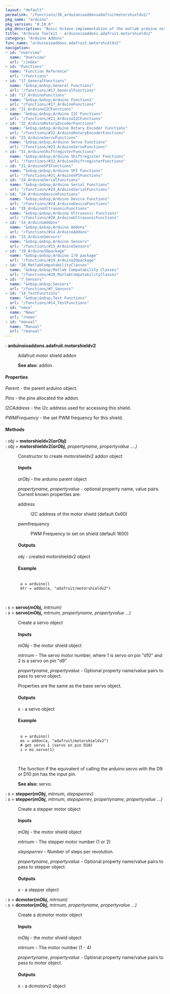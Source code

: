 ```yaml
---
layout: "default"
permalink: "/functions/38_arduinoioaddonsadafruitmotorshieldv2/"
pkg_name: "arduino"
pkg_version: "0.10.0"
pkg_description: "Basic Octave implementation of the matlab arduino extension,  allowing communication to a programmed arduino board to control its  hardware."
title: "Arduino Toolkit - arduinoioaddons.adafruit.motorshieldv2"
category: "Arduino Addons"
func_name: "arduinoioaddons.adafruit.motorshieldv2"
navigation:
- id: "overview"
  name: "Overview"
  url: "/index"
- id: "Functions"
  name: "Function Reference"
  url: "/functions"
- id: "17_GeneralFunctions"
  name: "&nbsp;&nbsp;General Functions"
  url: "/functions/#17_GeneralFunctions"
- id: "17_ArduinoFunctions"
  name: "&nbsp;&nbsp;Arduino Functions"
  url: "/functions/#17_ArduinoFunctions"
- id: "21_ArduinoI2CFunctions"
  name: "&nbsp;&nbsp;Arduino I2C Functions"
  url: "/functions/#21_ArduinoI2CFunctions"
- id: "32_ArduinoRotaryEncoderFunctions"
  name: "&nbsp;&nbsp;Arduino Rotary Encoder Functions"
  url: "/functions/#32_ArduinoRotaryEncoderFunctions"
- id: "23_ArduinoServoFunctions"
  name: "&nbsp;&nbsp;Arduino Servo Functions"
  url: "/functions/#23_ArduinoServoFunctions"
- id: "31_ArduinoShiftregisterFunctions"
  name: "&nbsp;&nbsp;Arduino Shiftregister Functions"
  url: "/functions/#31_ArduinoShiftregisterFunctions"
- id: "21_ArduinoSPIFunctions"
  name: "&nbsp;&nbsp;Arduino SPI Functions"
  url: "/functions/#21_ArduinoSPIFunctions"
- id: "24_ArduinoSerialFunctions"
  name: "&nbsp;&nbsp;Arduino Serial Functions"
  url: "/functions/#24_ArduinoSerialFunctions"
- id: "24_ArduinoDeviceFunctions"
  name: "&nbsp;&nbsp;Arduino Device Functions"
  url: "/functions/#24_ArduinoDeviceFunctions"
- id: "28_ArduinoUltrasonicFunctions"
  name: "&nbsp;&nbsp;Arduino Ultrasonic Functions"
  url: "/functions/#28_ArduinoUltrasonicFunctions"
- id: "14_ArduinoAddons"
  name: "&nbsp;&nbsp;Arduino Addons"
  url: "/functions/#14_ArduinoAddons"
- id: "15_ArduinoSensors"
  name: "&nbsp;&nbsp;Arduino Sensors"
  url: "/functions/#15_ArduinoSensors"
- id: "19_ArduinoIOpackage"
  name: "&nbsp;&nbsp;Arduino I/O package"
  url: "/functions/#19_ArduinoIOpackage"
- id: "28_MatlabCompatabilityClasses"
  name: "&nbsp;&nbsp;Matlab Compatability Classes"
  url: "/functions/#28_MatlabCompatabilityClasses"
- id: "7_Sensors"
  name: "&nbsp;&nbsp;Sensors"
  url: "/functions/#7_Sensors"
- id: "14_TestFunctions"
  name: "&nbsp;&nbsp;Test Functions"
  url: "/functions/#14_TestFunctions"
- id: "news"
  name: "News"
  url: "/news"
- id: "manual"
  name: "Manual"
  url: "/manual"
---
```

<dl class="def">
<dt id="index-arduinoioaddons_002eadafruit_002emotorshieldv2"><span class="category">: </span><span><em></em> <strong>arduinoioaddons.adafruit.motorshieldv2</strong><a href='#index-arduinoioaddons_002eadafruit_002emotorshieldv2' class='copiable-anchor'></a></span></dt>
<dd><p>Adafruit motor shield addon
</p>

<p><strong>See also:</strong> addon.
 </p></dd></dl>

<span id="Properties"></span><h4 class="subsubheading">Properties</h4>
<p><var>Parent</var> - the parent arduino object.
</p>
<p><var>Pins</var> - the pins allocated the addon.
</p>
<p><var>I2CAddress</var> - the i2c address used for accessing this shield.
</p>
<p><var>PWMFrequency</var> - the set PWM frequency for this shield.
</p>
<span id="Methods"></span><h4 class="subheading">Methods</h4>
<dl class="def">
<dt id="index-motorshieldv2_0028arObj_0029"><span class="category">: </span><span><em><var>obj</var> =</em> <strong>motorshieldv2(<var>arObj</var>)</strong><a href='#index-motorshieldv2_0028arObj_0029' class='copiable-anchor'></a></span></dt>
<dt id="index-motorshieldv2_0028arObj_002c"><span class="category">: </span><span><em><var>obj</var> =</em> <strong>motorshieldv2(<var>arObj</var>,</strong> <em><var>propertyname, propertyvalue</var> ....)</em><a href='#index-motorshieldv2_0028arObj_002c' class='copiable-anchor'></a></span></dt>
<dd><p>Constructor to create motorshieldv2 addon object
 </p><span id="Inputs"></span><h4 class="subsubheading">Inputs</h4>
<p><var>arObj</var> - the arduino parent object
</p>
<p><var>propertyname, propertyvalue</var> - optional property name, value pairs.
 Current known properties are:
 </p><dl compact="compact">
<dt><span>address</span></dt>
<dd><p>I2C address of the motor shield  (default 0x60)
 </p></dd>
<dt><span>pwmfrequency</span></dt>
<dd><p>PWM Frequency to set on shield  (default 1600)
 </p></dd>
</dl>

<span id="Outputs"></span><h4 class="subsubheading">Outputs</h4>
<p><var>obj</var> - created  motorshieldv2 object
</p>
<span id="Example"></span><h4 class="subsubheading">Example</h4>
<div class="example">
<pre class="example"> <code>
 a = arduino()
 mtr = addon(a, &quot;adafruit/motorshieldv2&quot;)
 </code>
 </pre></div>
</dd></dl>

<dl class="def">
<dt id="index-servo_0028mObj_002c"><span class="category">: </span><span><em><var>s</var> =</em> <strong>servo(<var>mObj</var>,</strong> <em><var>mtrnum</var>)</em><a href='#index-servo_0028mObj_002c' class='copiable-anchor'></a></span></dt>
<dt id="index-servo_0028mObj_002c-1"><span class="category">: </span><span><em><var>s</var> =</em> <strong>servo(<var>mObj</var>,</strong> <em><var>mtrnum</var>, <var>propertyname</var>, <var>propertyvalue</var> ...)</em><a href='#index-servo_0028mObj_002c-1' class='copiable-anchor'></a></span></dt>
<dd><p>Create a servo object
</p>
<span id="Inputs-1"></span><h4 class="subsubheading">Inputs</h4>
<p><var>mObj</var> - the motor shield object
</p>
<p><var>mtrnum</var> - The servo motor number, where 1 is servo on 
 pin &quot;d10&quot; and 2 is a servo on pin &quot;d9&quot;
</p>
<p><var>propertyname</var>, <var>propertyvalue</var> - Optional property 
 name/value pairs to pass to servo object.
</p>
<p>Properties are the same as the base servo object.
</p>
<span id="Outputs-1"></span><h4 class="subsubheading">Outputs</h4>
<p><var>s</var> - a servo object
</p>
<span id="Example-1"></span><h4 class="subsubheading">Example</h4>
<div class="example">
<pre class="example"> <code>
 a = arduino()
 ms = addon(a, &quot;adafruit/motorshieldv2&quot;)
 # get servo 1 (servo on pin D10)
 s = ms.servo(1)
 </code>
 </pre></div>

<p>The function if the equivalent of calling the arduino.servo with
 the D9 or D10 pin has the input pin.
</p>

<p><strong>See also:</strong> servo.
 </p></dd></dl>

<dl class="def">
<dt id="index-stepper_0028mObj_002c"><span class="category">: </span><span><em><var>s</var> =</em> <strong>stepper(<var>mObj</var>,</strong> <em><var>mtrnum</var>, <var>stepsperrev</var>)</em><a href='#index-stepper_0028mObj_002c' class='copiable-anchor'></a></span></dt>
<dt id="index-stepper_0028mObj_002c-1"><span class="category">: </span><span><em><var>s</var> =</em> <strong>stepper(<var>mObj</var>,</strong> <em><var>mtrnum</var>, <var>stepsperrev</var>, <var>propertyname</var>, <var>propertyvalue</var> ...)</em><a href='#index-stepper_0028mObj_002c-1' class='copiable-anchor'></a></span></dt>
<dd><p>Create a stepper motor object
</p>
<span id="Inputs-2"></span><h4 class="subsubheading">Inputs</h4>
<p><var>mObj</var> - the motor shield object
</p>
<p><var>mtrnum</var> - The stepper motor number (1 or 2)
</p>
<p><var>stepsperrev</var> - Number of steps per revolution.
</p>
<p><var>propertyname</var>, <var>propertyvalue</var> - Optional property
 name/value pairs to pass to stepper object.
</p>
<span id="Outputs-2"></span><h4 class="subsubheading">Outputs</h4>
<p><var>s</var> - a stepper object
</p>
</dd></dl>

<dl class="def">
<dt id="index-dcmotor_0028mObj_002c"><span class="category">: </span><span><em><var>s</var> =</em> <strong>dcmotor(<var>mObj</var>,</strong> <em><var>mtrnum</var>)</em><a href='#index-dcmotor_0028mObj_002c' class='copiable-anchor'></a></span></dt>
<dt id="index-dcmotor_0028mObj_002c-1"><span class="category">: </span><span><em><var>s</var> =</em> <strong>dcmotor(<var>mObj</var>,</strong> <em><var>mtrnum</var>, <var>propertyname</var>, <var>propertyvalue</var> ...)</em><a href='#index-dcmotor_0028mObj_002c-1' class='copiable-anchor'></a></span></dt>
<dd><p>Create a dcmotor motor object
</p>
<span id="Inputs-3"></span><h4 class="subsubheading">Inputs</h4>
<p><var>mObj</var> - the motor shield object
</p>
<p><var>mtrnum</var> - The motor number (1 - 4)
</p>
<p><var>propertyname</var>, <var>propertyvalue</var> - Optional property 
 name/value pairs to pass to motor object.
</p>
<span id="Outputs-3"></span><h4 class="subsubheading">Outputs</h4>
<p><var>s</var> - a dcmotorv2 object
</p>
</dd></dl>